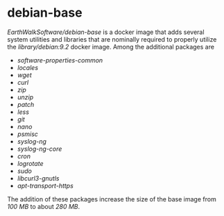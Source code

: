 # debian-base

*EarthWalkSoftware/debian-base* is a docker image that adds several system utilities and libraries that are nominally required to properly utilize the *library/debian:9.2* docker image.  Among the additional packages are 
- *software-properties-common*
- *locales*
- *wget* 
- *curl*
- *zip*
- *unzip* 
- *patch* 
- *less*
- *git*
- *nano* 
- *psmisc*
- *syslog-ng* 
- *syslog-ng-core* 
- *cron* 
- *logrotate* 
- *sudo* 
- *libcurl3-gnutls*
- *apt-transport-https*  

The addition of these packages increase the size of the base image from *100 MB* to about *280 MB*.

